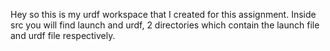 Hey so this is my urdf workspace that I created for this assignment.
Inside src you will find launch and urdf, 2 directories which contain the launch file and urdf file respectively. 

